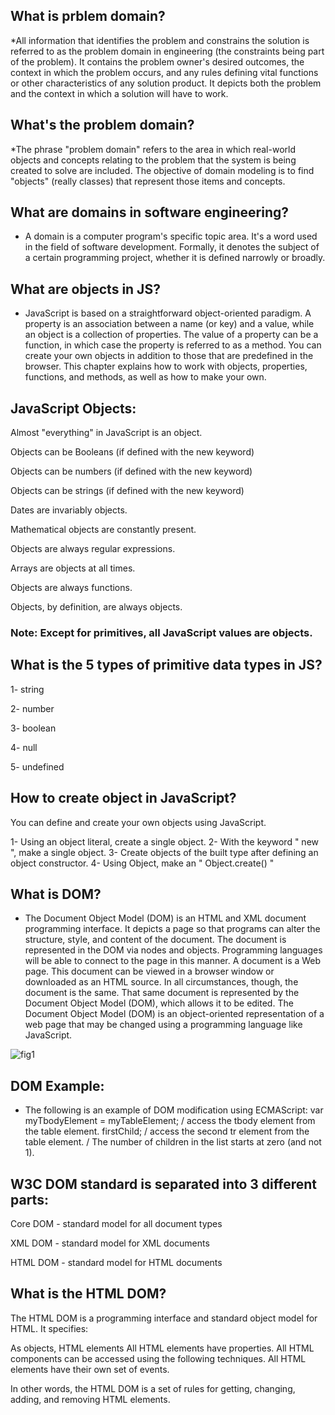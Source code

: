 ## What is prblem domain? 
*All information that identifies the problem and constrains the solution is referred to as the problem domain in engineering (the constraints being part of the problem). It contains the problem owner's desired outcomes, the context in which the problem occurs, and any rules defining vital functions or other characteristics of any solution product.
It depicts both the problem and the context in which a solution will have to work.

## What's the problem domain?
*The phrase "problem domain" refers to the area in which real-world objects and concepts relating to the problem that the system is being created to solve are included. The objective of domain modeling is to find "objects" (really classes) that represent those items and concepts.

## What are domains in software engineering?
* A domain is a computer program's specific topic area. It's a word used in the field of software development. Formally, it denotes the subject of a certain programming project, whether it is defined narrowly or broadly.

## What are objects in JS?
* JavaScript is based on a straightforward object-oriented paradigm. A property is an association between a name (or key) and a value, while an object is a collection of properties. The value of a property can be a function, in which case the property is referred to as a method. You can create your own objects in addition to those that are predefined in the browser.
This chapter explains how to work with objects, properties, functions, and methods, as well as how to make your own.

## JavaScript Objects: 

Almost "everything" in JavaScript is an object.

Objects can be Booleans (if defined with the new keyword)

Objects can be numbers (if defined with the new keyword)

Objects can be strings (if defined with the new keyword)

Dates are invariably objects.

Mathematical objects are constantly present.

Objects are always regular expressions.

Arrays are objects at all times.

Objects are always functions.

Objects, by definition, are always objects.

### Note: Except for primitives, all JavaScript values are objects.

## What is the 5 types of primitive data types in JS?

1- string

2- number

3- boolean

4- null

5- undefined

## How to create object in JavaScript?

You can define and create your own objects using JavaScript.

1- Using an object literal, create a single object.
2- With the keyword " new ", make a single object.
3- Create objects of the built type after defining an object constructor.
4- Using Object, make an " Object.create() "

## What is DOM?
* The Document Object Model (DOM) is an HTML and XML document programming interface. It depicts a page so that programs can alter the structure, style, and content of the document. The document is represented in the DOM via nodes and objects. Programming languages will be able to connect to the page in this manner.
A document is a Web page. This document can be viewed in a browser window or downloaded as an HTML source. In all circumstances, though, the document is the same. That same document is represented by the Document Object Model (DOM), which allows it to be edited. The Document Object Model (DOM) is an object-oriented representation of a web page that may be changed using a programming language like JavaScript.

![fig1](https://upload.wikimedia.org/wikipedia/commons/thumb/5/5a/DOM-model.svg/1200px-DOM-model.svg.png)

## DOM Example:
* The following is an example of DOM modification using ECMAScript: var myTbodyElement = myTableElement; / access the tbody element from the table element. firstChild; / access the second tr element from the table element. / The number of children in the list starts at zero (and not 1).

## W3C DOM standard is separated into 3 different parts:

Core DOM - standard model for all document types

XML DOM - standard model for XML documents

HTML DOM - standard model for HTML documents

## What is the HTML DOM?

The HTML DOM is a programming interface and standard object model for HTML. It specifies:

As objects, HTML elements
All HTML elements have properties.
All HTML components can be accessed using the following techniques.
All HTML elements have their own set of events.

In other words, the HTML DOM is a set of rules for getting, changing, adding, and removing HTML elements.
